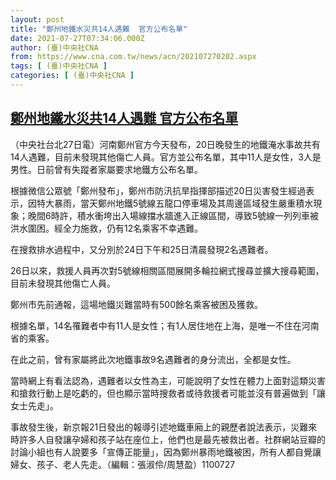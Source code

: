 ```yaml
---
layout: post
title: "鄭州地鐵水災共14人遇難  官方公布名單"
date: 2021-07-27T07:34:06.000Z
author: (臺)中央社CNA
from: https://www.cna.com.tw/news/acn/202107270202.aspx
tags: [ (臺)中央社CNA ]
categories: [ (臺)中央社CNA ]
---
```

<!--1627371246000-->
[鄭州地鐵水災共14人遇難  官方公布名單](https://www.cna.com.tw/news/acn/202107270202.aspx)
------

<div>
<div></div><div class="paragraph"><p>（中央社台北27日電）河南鄭州官方今天發布，20日晚發生的地鐵淹水事故共有14人遇難，目前未發現其他傷亡人員。官方並公布名單，其中11人是女性，3人是男性。日前曾有失蹤者家屬要求地鐵方公布名單。</p><p>根據微信公眾號「鄭州發布」，鄭州市防汛抗旱指揮部描述20日災害發生經過表示，因特大暴雨，當天鄭州地鐵5號線五龍口停車場及其周邊區域發生嚴重積水現象；晚間6時許，積水衝垮出入場線擋水牆進入正線區間，導致5號線一列列車被洪水圍困。經全力施救，仍有12名乘客不幸遇難。</p><p>在搜救排水過程中，又分別於24日下午和25日清晨發現2名遇難者。</p><p>26日以來，救援人員再次對5號線相關區間展開多輪拉網式搜尋並擴大搜尋範圍，目前未發現其他傷亡人員。</p><p>鄭州市先前通報，這場地鐵災難當時有500餘名乘客被困及獲救。</p><p>根據名單，14名罹難者中有11人是女性；有1人居住地在上海，是唯一不住在河南省的乘客。</p><p>在此之前，曾有家屬將此次地鐵事故9名遇難者的身分流出，全都是女性。</p><p>當時網上有看法認為，遇難者以女性為主，可能說明了女性在體力上面對這類災害和搶救行動上是吃虧的，但也顯示當時搜救者或待救援者可能並沒有普遍做到「讓女士先走」。</p><p>事故發生後，新京報21日發出的報導引述地鐵車廂上的親歷者說法表示，災難來時許多人自發讓孕婦和孩子站在座位上，他們也是最先被救出者。社群網站豆瓣的討論小組也有人說要多「宣傳正能量」，因為鄭州暴雨地鐵被困，所有人都自覺讓婦女、孩子、老人先走。（編輯：張淑伶/周慧盈）1100727</p></div>
</div>
